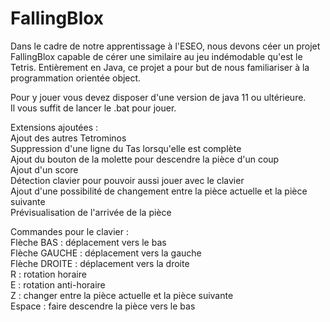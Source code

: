 ﻿# FallingBlox
Dans le cadre de notre apprentissage à l'ESEO, nous devons céer un projet FallingBlox capable de cérer une similaire au jeu indémodable qu'est le Tetris.
Entièrement en Java, ce projet a pour but de nous familiariser à la programmation orientée object. 

Pour y jouer vous devez disposer d'une version de java 11 ou ultérieure.  
Il vous suffit de lancer le .bat pour jouer.  

Extensions ajoutées :  
Ajout des autres Tetrominos  
Suppression d'une ligne du Tas lorsqu'elle est complète  
Ajout du bouton de la molette pour descendre la pièce d'un coup  
Ajout d'un score  
Détection clavier pour pouvoir aussi jouer avec le clavier  
Ajout d'une possibilité de changement entre la pièce actuelle et la pièce suivante  
Prévisualisation de l'arrivée de la pièce  

Commandes pour le clavier :  
Flèche BAS : déplacement vers le bas  
Flèche GAUCHE : déplacement vers la gauche  
Flèche DROITE : déplacement vers la droite  
R : rotation horaire  
E : rotation anti-horaire  
Z : changer entre la pièce actuelle et la pièce suivante  
Espace : faire descendre la pièce vers le bas  

